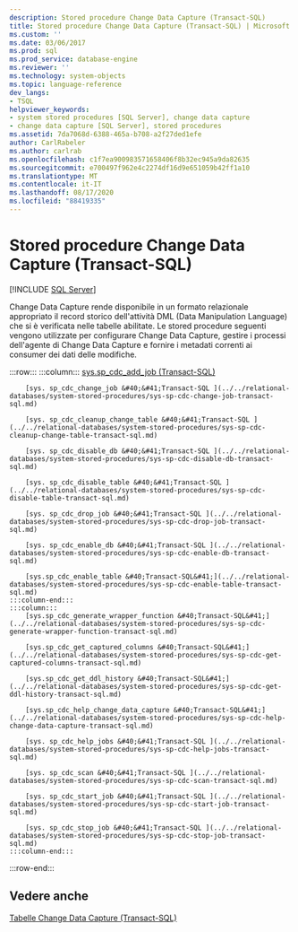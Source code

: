 ```yaml
---
description: Stored procedure Change Data Capture (Transact-SQL)
title: Stored procedure Change Data Capture (Transact-SQL) | Microsoft Docs
ms.custom: ''
ms.date: 03/06/2017
ms.prod: sql
ms.prod_service: database-engine
ms.reviewer: ''
ms.technology: system-objects
ms.topic: language-reference
dev_langs:
- TSQL
helpviewer_keywords:
- system stored procedures [SQL Server], change data capture
- change data capture [SQL Server], stored procedures
ms.assetid: 7da7068d-6388-465a-b708-a2f27ded1efe
author: CarlRabeler
ms.author: carlrab
ms.openlocfilehash: c1f7ea900983571658406f8b32ec945a9da82635
ms.sourcegitcommit: e700497f962e4c2274df16d9e651059b42ff1a10
ms.translationtype: MT
ms.contentlocale: it-IT
ms.lasthandoff: 08/17/2020
ms.locfileid: "88419335"
---
```

# <a name="change-data-capture-stored-procedures-transact-sql"></a>Stored procedure Change Data Capture (Transact-SQL)
[!INCLUDE [SQL Server](../../includes/applies-to-version/sqlserver.md)]

  Change Data Capture rende disponibile in un formato relazionale appropriato il record storico dell'attività DML (Data Manipulation Language) che si è verificata nelle tabelle abilitate. Le stored procedure seguenti vengono utilizzate per configurare Change Data Capture, gestire i processi dell'agente di Change Data Capture e fornire i metadati correnti ai consumer dei dati delle modifiche.  

:::row:::
    :::column:::
        [sys.sp_cdc_add_job &#40;Transact-SQL&#41;](../../relational-databases/system-stored-procedures/sys-sp-cdc-add-job-transact-sql.md)

        [sys. sp_cdc_change_job &#40;&#41;Transact-SQL ](../../relational-databases/system-stored-procedures/sys-sp-cdc-change-job-transact-sql.md)

        [sys. sp_cdc_cleanup_change_table &#40;&#41;Transact-SQL ](../../relational-databases/system-stored-procedures/sys-sp-cdc-cleanup-change-table-transact-sql.md)

        [sys. sp_cdc_disable_db &#40;&#41;Transact-SQL ](../../relational-databases/system-stored-procedures/sys-sp-cdc-disable-db-transact-sql.md)

        [sys. sp_cdc_disable_table &#40;&#41;Transact-SQL ](../../relational-databases/system-stored-procedures/sys-sp-cdc-disable-table-transact-sql.md)

        [sys. sp_cdc_drop_job &#40;&#41;Transact-SQL ](../../relational-databases/system-stored-procedures/sys-sp-cdc-drop-job-transact-sql.md)

        [sys. sp_cdc_enable_db &#40;&#41;Transact-SQL ](../../relational-databases/system-stored-procedures/sys-sp-cdc-enable-db-transact-sql.md)

        [sys.sp_cdc_enable_table &#40;Transact-SQL&#41;](../../relational-databases/system-stored-procedures/sys-sp-cdc-enable-table-transact-sql.md)
    :::column-end:::
    :::column:::
        [sys.sp_cdc_generate_wrapper_function &#40;Transact-SQL&#41;](../../relational-databases/system-stored-procedures/sys-sp-cdc-generate-wrapper-function-transact-sql.md)

        [sys.sp_cdc_get_captured_columns &#40;Transact-SQL&#41;](../../relational-databases/system-stored-procedures/sys-sp-cdc-get-captured-columns-transact-sql.md)

        [sys.sp_cdc_get_ddl_history &#40;Transact-SQL&#41;](../../relational-databases/system-stored-procedures/sys-sp-cdc-get-ddl-history-transact-sql.md)

        [sys.sp_cdc_help_change_data_capture &#40;Transact-SQL&#41;](../../relational-databases/system-stored-procedures/sys-sp-cdc-help-change-data-capture-transact-sql.md)

        [sys. sp_cdc_help_jobs &#40;&#41;Transact-SQL ](../../relational-databases/system-stored-procedures/sys-sp-cdc-help-jobs-transact-sql.md)

        [sys. sp_cdc_scan &#40;&#41;Transact-SQL ](../../relational-databases/system-stored-procedures/sys-sp-cdc-scan-transact-sql.md)

        [sys. sp_cdc_start_job &#40;&#41;Transact-SQL ](../../relational-databases/system-stored-procedures/sys-sp-cdc-start-job-transact-sql.md)

        [sys. sp_cdc_stop_job &#40;&#41;Transact-SQL ](../../relational-databases/system-stored-procedures/sys-sp-cdc-stop-job-transact-sql.md)
    :::column-end:::
:::row-end:::

## <a name="see-also"></a>Vedere anche  
 [Tabelle Change Data Capture &#40;Transact-SQL&#41;](../../relational-databases/system-tables/change-data-capture-tables-transact-sql.md)  
  
  
